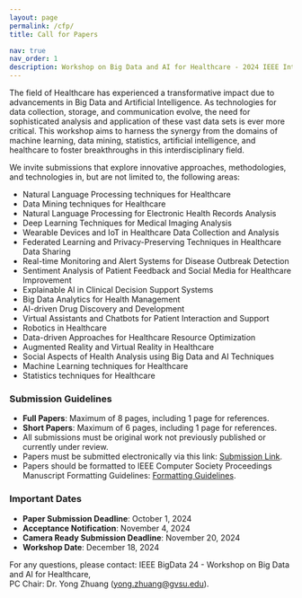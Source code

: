 ```yaml
---
layout: page
permalink: /cfp/
title: Call for Papers

nav: true
nav_order: 1
description: Workshop on Big Data and AI for Healthcare - 2024 IEEE International Conference on Big Data
---
```


The field of Healthcare has experienced a transformative impact due to advancements in Big Data and Artificial Intelligence. As technologies for data collection, storage, and communication evolve, the need for sophisticated analysis and application of these vast data sets is ever more critical. This workshop aims to harness the synergy from the domains of machine learning, data mining, statistics, artificial intelligence, and healthcare to foster breakthroughs in this interdisciplinary field.

We invite submissions that explore innovative approaches, methodologies, and technologies in, but are not limited to, the following areas:

- Natural Language Processing techniques for Healthcare
- Data Mining techniques for Healthcare
- Natural Language Processing for Electronic Health Records Analysis
- Deep Learning Techniques for Medical Imaging Analysis
- Wearable Devices and IoT in Healthcare Data Collection and Analysis
- Federated Learning and Privacy-Preserving Techniques in Healthcare Data Sharing
- Real-time Monitoring and Alert Systems for Disease Outbreak Detection
- Sentiment Analysis of Patient Feedback and Social Media for Healthcare Improvement
- Explainable AI in Clinical Decision Support Systems
- Big Data Analytics for Health Management
- AI-driven Drug Discovery and Development
- Virtual Assistants and Chatbots for Patient Interaction and Support
- Robotics in Healthcare
- Data-driven Approaches for Healthcare Resource Optimization
- Augmented Reality and Virtual Reality in Healthcare
- Social Aspects of Health Analysis using Big Data and AI Techniques
- Machine Learning techniques for Healthcare
- Statistics techniques for Healthcare

### Submission Guidelines

- **Full Papers**: Maximum of 8 pages, including 1 page for references.
- **Short Papers**: Maximum of 6 pages, including 1 page for references.
- All submissions must be original work not previously published or currently under review.
- Papers must be submitted electronically via this link: [Submission Link](https://wi-lab.com/cyberchair/2024/bigdata24/scripts/submit.php?subarea=S38&undisplay_detail=1&wh=/cyberchair/2024/bigdata24/scripts/ws_submit.php).
- Papers should be formatted to IEEE Computer Society Proceedings Manuscript Formatting Guidelines: [Formatting Guidelines](https://www.ieee.org/conferences/publishing/templates.html).

### Important Dates

- **Paper Submission Deadline**: October 1, 2024
- **Acceptance Notification**: November 4, 2024
- **Camera Ready Submission Deadline**: November 20, 2024
- **Workshop Date**: December 18, 2024

For any questions, please contact: IEEE BigData 24 - Workshop on Big Data and AI for Healthcare,  
PC Chair: Dr. Yong Zhuang (yong.zhuang@gvsu.edu).
